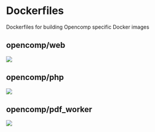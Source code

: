 # Dockerfiles

Dockerfiles for building Opencomp specific Docker images

## opencomp/web

[![](https://images.microbadger.com/badges/image/opencomp/nginx.svg)](https://microbadger.com/images/opencomp/nginx "Get your own image badge on microbadger.com")

## opencomp/php

[![](https://images.microbadger.com/badges/image/opencomp/php.svg)](https://microbadger.com/images/opencomp/php "Get your own image badge on microbadger.com")

## opencomp/pdf_worker

[![](https://images.microbadger.com/badges/image/opencomp/pdf_worker.svg)](https://microbadger.com/images/opencomp/pdf_worker "Get your own image badge on microbadger.com")
